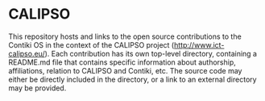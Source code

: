 # CALIPSO

This repository hosts and links to the open source contributions to the Contiki OS in the context of the CALIPSO project (http://www.ict-calipso.eu/).
Each contribution has its own top-level directory, containing a README.md file that contains specific information about authorship, affiliations, relation to CALIPSO and Contiki, etc.
The source code may either be directly included in the directory, or a link to an external directory may be provided.
